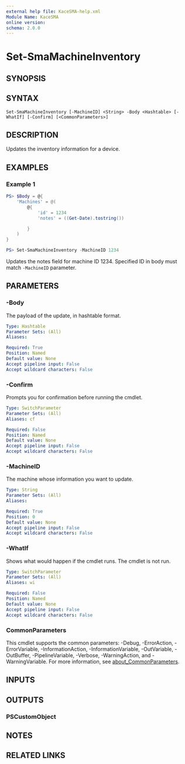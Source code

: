 ```yaml
---
external help file: KaceSMA-help.xml
Module Name: KaceSMA
online version:
schema: 2.0.0
---
```


# Set-SmaMachineInventory

## SYNOPSIS

## SYNTAX

```
Set-SmaMachineInventory [-MachineID] <String> -Body <Hashtable> [-WhatIf] [-Confirm] [<CommonParameters>]
```

## DESCRIPTION
Updates the inventory information for a device.

## EXAMPLES

### Example 1
```powershell
PS> $Body = @{
    'Machines' = @(
        @{
            'id' = 1234
            'notes' = ((Get-Date).tostring())

        }
    )
}

PS> Set-SmaMachineInventory -MachineID 1234
```

Updates the notes field for machine ID 1234. Specified ID in body must match `-MachineID` parameter.

## PARAMETERS

### -Body
The payload of the update, in hashtable format.

```yaml
Type: Hashtable
Parameter Sets: (All)
Aliases:

Required: True
Position: Named
Default value: None
Accept pipeline input: False
Accept wildcard characters: False
```

### -Confirm
Prompts you for confirmation before running the cmdlet.

```yaml
Type: SwitchParameter
Parameter Sets: (All)
Aliases: cf

Required: False
Position: Named
Default value: None
Accept pipeline input: False
Accept wildcard characters: False
```

### -MachineID
The machine whose information you want to update.

```yaml
Type: String
Parameter Sets: (All)
Aliases:

Required: True
Position: 0
Default value: None
Accept pipeline input: False
Accept wildcard characters: False
```

### -WhatIf
Shows what would happen if the cmdlet runs.
The cmdlet is not run.

```yaml
Type: SwitchParameter
Parameter Sets: (All)
Aliases: wi

Required: False
Position: Named
Default value: None
Accept pipeline input: False
Accept wildcard characters: False
```

### CommonParameters
This cmdlet supports the common parameters: -Debug, -ErrorAction, -ErrorVariable, -InformationAction, -InformationVariable, -OutVariable, -OutBuffer, -PipelineVariable, -Verbose, -WarningAction, and -WarningVariable. For more information, see [about_CommonParameters](http://go.microsoft.com/fwlink/?LinkID=113216).

## INPUTS

## OUTPUTS

### PSCustomObject
## NOTES

## RELATED LINKS
